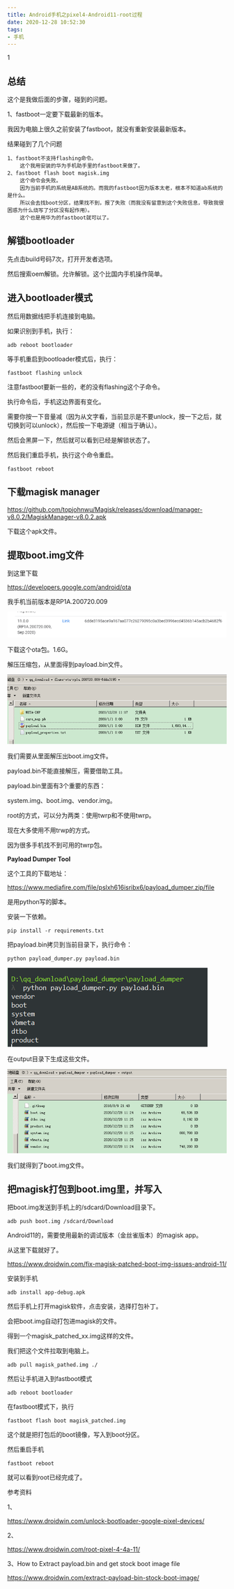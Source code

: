 ```yaml
---
title: Android手机之pixel4-Android11-root过程
date: 2020-12-28 10:52:30
tags:
- 手机
---
```


1

## 总结

这个是我做后面的步骤，碰到的问题。

1、fastboot一定要下载最新的版本。

我因为电脑上很久之前安装了fastboot，就没有重新安装最新版本。

结果碰到了几个问题

```
1、fastboot不支持flashing命令。
	这个我用安装的华为手机助手里的fastboot来做了。
2、fastboot flash boot magisk.img
	这个命令会失败。
	因为当前手机的系统是AB系统的。而我的fastboot因为版本太老，根本不知道ab系统的是什么。
	所以会去找boot分区，结果找不到，报了失败（而我没有留意到这个失败信息，导致我很困惑为什么烧写了分区没有起作用）。
	这个也是用华为的fastboot就可以了。
```



## 解锁bootloader

先点击build号码7次，打开开发者选项。

然后搜索oem解锁。允许解锁。这个比国内手机操作简单。

## 进入bootloader模式	

然后用数据线把手机连接到电脑。

如果识别到手机，执行：

```
adb reboot bootloader
```

等手机重启到bootloader模式后，执行：

```
fastboot flashing unlock
```

注意fastboot要新一些的，老的没有flashing这个子命令。

执行命令后，手机这边界面有变化。

需要你按一下音量减（因为从文字看，当前显示是不要unlock，按一下之后，就切换到可以unlock），然后按一下电源键（相当于确认）。

然后会黑屏一下，然后就可以看到已经是解锁状态了。

然后我们重启手机，执行这个命令重启。

```
fastboot reboot
```

## 下载magisk manager

https://github.com/topjohnwu/Magisk/releases/download/manager-v8.0.2/MagiskManager-v8.0.2.apk

下载这个apk文件。

## 提取boot.img文件

到这里下载

https://developers.google.com/android/ota

我手机当前版本是RP1A.200720.009

![image-20201228111042794](../images/playopenwrt_pic/image-20201228111042794.png)

下载这个ota包。1.6G。

解压压缩包，从里面得到payload.bin文件。

![image-20201228111935488](../images/playopenwrt_pic/image-20201228111935488.png)

我们需要从里面解压出boot.img文件。

payload.bin不能直接解压，需要借助工具。

payload.bin里面有3个重要的东西：

system.img、boot.img、vendor.img。

root的方式，可以分为两类：使用twrp和不使用twrp。

现在大多使用不用trwp的方式。

因为很多手机找不到可用的twrp包。

**Payload Dumper Tool**

这个工具的下载地址：

https://www.mediafire.com/file/pslxh616isribx6/payload_dumper.zip/file

是用python写的脚本。

安装一下依赖。

```
pip install -r requirements.txt
```

把payload.bin拷贝到当前目录下，执行命令：

```
python payload_dumper.py payload.bin
```

![image-20201228112531190](../images/playopenwrt_pic/image-20201228112531190.png)

在output目录下生成这些文件。

![image-20201228112545934](../images/playopenwrt_pic/image-20201228112545934.png)

我们就得到了boot.img文件。

## 把magisk打包到boot.img里，并写入

把boot.img发送到手机上的/sdcard/Download目录下。

```
adb push boot.img /sdcard/Download
```

Android11的，需要使用最新的调试版本（金丝雀版本）的magisk app。

从这里下载就好了。

https://www.droidwin.com/fix-magisk-patched-boot-img-issues-android-11/

安装到手机

```
adb install app-debug.apk
```

然后手机上打开magisk软件，点击安装，选择打包补丁。

会把boot.img自动打包进magisk的文件。

得到一个magisk_patched_xx.img这样的文件。

我们把这个文件拉取到电脑上。

```
adb pull magisk_pathed.img ./
```

然后让手机进入到fastboot模式

```
adb reboot bootloader
```

在fastboot模式下，执行

```
fastboot flash boot magisk_patched.img
```

这个就是把打包后的boot镜像，写入到boot分区。

然后重启手机

```
fastboot reboot
```

就可以看到root已经完成了。









参考资料

1、

https://www.droidwin.com/unlock-bootloader-google-pixel-devices/

2、

https://www.droidwin.com/root-pixel-4-4a-11/

3、How to Extract payload.bin and get stock boot image file

https://www.droidwin.com/extract-payload-bin-stock-boot-image/